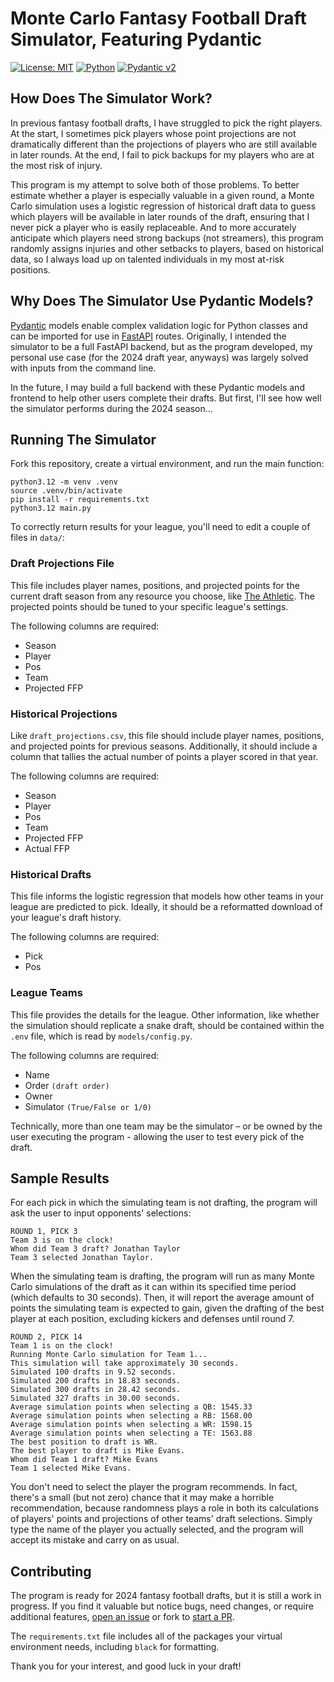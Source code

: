 # Monte Carlo Fantasy Football Draft Simulator, Featuring Pydantic

[![License: MIT](https://img.shields.io/badge/License-MIT-yellow.svg)](https://opensource.org/licenses/MIT)
[![Python](https://img.shields.io/badge/python-3.12-blue.svg)](https://www.python.org/downloads/release/python-3120/)
[![Pydantic v2](https://img.shields.io/endpoint?url=https://raw.githubusercontent.com/pydantic/pydantic/5697b1e4c4a9790ece607654e6c02a160620c7e1/docs/badge/v2.json)](https://pydantic.dev)

## How Does The Simulator Work?

In previous fantasy football drafts, I have struggled to pick the right players. At the start, I sometimes pick players whose point projections are not dramatically different than the projections of players who are still available in later rounds. At the end, I fail to pick backups for my players who are at the most risk of injury.

This program is my attempt to solve both of those problems. To better estimate whether a player is especially valuable in a given round, a Monte Carlo simulation uses a logistic regression of historical draft data to guess which players will be available in later rounds of the draft, ensuring that I never pick a player who is easily replaceable. And to more accurately anticipate which players need strong backups (not streamers), this program randomly assigns injuries and other setbacks to players, based on historical data, so I always load up on talented individuals in my most at-risk positions.

## Why Does The Simulator Use Pydantic Models?

[Pydantic](https://docs.pydantic.dev/latest/) models enable complex validation logic for Python classes and can be imported for use in [FastAPI](https://fastapi.tiangolo.com/) routes. Originally, I intended the simulator to be a full FastAPI backend, but as the program developed, my personal use case (for the 2024 draft year, anyways) was largely solved with inputs from the command line.

In the future, I may build a full backend with these Pydantic models and frontend to help other users complete their drafts. But first, I'll see how well the simulator performs during the 2024 season...

## Running The Simulator

Fork this repository, create a virtual environment, and run the main function:

```console
python3.12 -m venv .venv
source .venv/bin/activate
pip install -r requirements.txt
python3.12 main.py
```

To correctly return results for your league, you'll need to edit a couple of files in `data/`:

### Draft Projections File

This file includes player names, positions, and projected points for the current draft season from any resource you choose, like [The Athletic](https://www.nytimes.com/athletic/5475262/2024/05/29/2024-fantasy-football-cheat-sheet-generator-customizable-rankings-and-projections-tool/). The projected points should be tuned to your specific league's settings.

The following columns are required:

- Season
- Player
- Pos
- Team
- Projected FFP

### Historical Projections

Like `draft_projections.csv`, this file should include player names, positions, and projected points for previous seasons. Additionally, it should include a column that tallies the actual number of points a player scored in that year.

The following columns are required:

- Season
- Player
- Pos
- Team
- Projected FFP
- Actual FFP

### Historical Drafts

This file informs the logistic regression that models how other teams in your league are predicted to pick. Ideally, it should be a reformatted download of your league's draft history.

The following columns are required:

- Pick
- Pos

### League Teams

This file provides the details for the league. Other information, like whether the simulation should replicate a snake draft, should be contained within the `.env` file, which is read by `models/config.py`.

The following columns are required:

- Name
- Order `(draft order)`
- Owner
- Simulator `(True/False or 1/0)`

Technically, more than one team may be the simulator – or be owned by the user executing the program - allowing the user to test every pick of the draft.

## Sample Results

For each pick in which the simulating team is not drafting, the program will ask the user to input opponents' selections:

```console
ROUND 1, PICK 3
Team 3 is on the clock!
Whom did Team 3 draft? Jonathan Taylor
Team 3 selected Jonathan Taylor.
```

When the simulating team is drafting, the program will run as many Monte Carlo simulations of the draft as it can within its specified time period (which defaults to 30 seconds). Then, it will report the average amount of points the simulating team is expected to gain, given the drafting of the best player at each position, excluding kickers and defenses until round 7.

```console
ROUND 2, PICK 14
Team 1 is on the clock!
Running Monte Carlo simulation for Team 1...
This simulation will take approximately 30 seconds.
Simulated 100 drafts in 9.52 seconds.
Simulated 200 drafts in 18.83 seconds.
Simulated 300 drafts in 28.42 seconds.
Simulated 327 drafts in 30.00 seconds.
Average simulation points when selecting a QB: 1545.33
Average simulation points when selecting a RB: 1568.00
Average simulation points when selecting a WR: 1598.15
Average simulation points when selecting a TE: 1563.88
The best position to draft is WR.
The best player to draft is Mike Evans.
Whom did Team 1 draft? Mike Evans
Team 1 selected Mike Evans.
```

You don't need to select the player the program recommends. In fact, there's a small (but not zero) chance that it may make a horrible recommendation, because randomness plays a role in both its calculations of players' points and projections of other teams' draft selections. Simply type the name of the player you actually selected, and the program will accept its mistake and carry on as usual.

## Contributing

The program is ready for 2024 fantasy football drafts, but it is still a work in progress. If you find it valuable but notice bugs, need changes, or require additional features, [open an issue](https://github.com/joewlos/activitypubdantic/issues) or fork to [start a PR](https://github.com/joewlos/activitypubdantic/pulls).

The `requirements.txt` file includes all of the packages your virtual environment needs, including `black` for formatting.

Thank you for your interest, and good luck in your draft!
